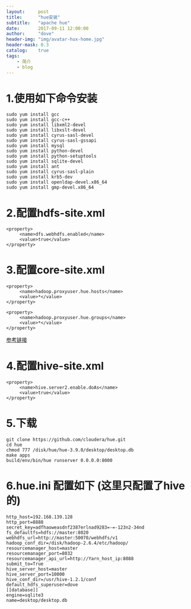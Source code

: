 ```yaml
---
layout:     post
title:      "hue安装"	
subtitle:   "apache hue"			
date:       2017-09-11 12:00:00
author:     "dove"
header-img: "img/avatar-hux-home.jpg"  
header-mask: 0.3
catalog:    true
tags:
    - 简介
    - blog
---
```


# 1.使用如下命令安装
	sudo yum install gcc
	sudo yum install gcc-c++
	sudo yum install libxml2-devel
	sudo yum install libxslt-devel
	sudo yum install cyrus-sasl-devel
	sudo yum install cyrus-sasl-gssapi
	sudo yum install mysql
	sudo yum install python-devel
	sudo yum install python-setuptools
	sudo yum install sqlite-devel
	sudo yum install ant
	sudo yum install cyrus-sasl-plain
	sudo yum install krb5-dev
	sudo yum install openldap-devel.x86_64
	sudo yum install gmp-devel.x86_64


# 2.配置hdfs-site.xml
	<property>
		 <name>dfs.webhdfs.enabled</name>
		 <value>true</value>
	</property>

# 3.配置core-site.xml
	<property>
		 <name>hadoop.proxyuser.hue.hosts</name>
		 <value>*</value>
	</property>
	 
	<property>
		 <name>hadoop.proxyuser.hue.groups</name>
		 <value>*</value>
	</property>

[参考链接](https://docs.hortonworks.com/HDPDocuments/HDP2/HDP-2.3.4/bk_installing_manually_book/content/configure_hdp_hue.html)


# 4.配置hive-site.xml
	<property>
		 <name>hive.server2.enable.doAs</name>
		 <value>true</value>
	</property>

# 5.下载
	git clone https://github.com/cloudera/hue.git
	cd hue
	chmod 777 /disk/hue/hue-3.9.0/desktop/desktop.db
	make apps
	build/env/bin/hue runserver 0.0.0.0:8000

# 6.hue.ini 配置如下  (这里只配置了hive的)
	http_host=192.168.139.128
	http_port=8888
	secret_key=adfhaoweasdnf2387erlnad9283=-=-123n2-34nd
	fs_defaultfs=hdfs://master:8020
	webhdfs_url=http://master:50070/webhdfs/v1
	hadoop_conf_dir=/disk/hadoop-2.6.4/etc/hadoop/
	resourcemanager_host=master
	resourcemanager_port=8032
	resourcemanager_api_url=http://Yarn_host_ip:8088
	submit_to=True
	hive_server_host=master
	hive_server_port=10000
	hive_conf_dir=/usr/hive-1.2.1/conf
	default_hdfs_superuser=dove
	[[database]]
	engine=sqlite3
	name=desktop/desktop.db

